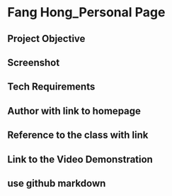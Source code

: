 # Fang Hong_Personal Page
## Project Objective

## Screenshot

## Tech Requirements

## Author with link to homepage

## Reference to the class with link

## Link to the Video Demonstration


## use github markdown
